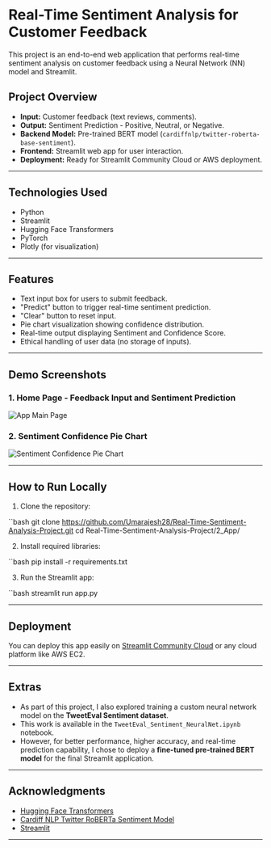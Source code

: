 # Real-Time Sentiment Analysis for Customer Feedback

This project is an end-to-end web application that performs real-time sentiment analysis on customer feedback using a Neural Network (NN) model and Streamlit.

## Project Overview

- **Input:** Customer feedback (text reviews, comments).
- **Output:** Sentiment Prediction - Positive, Neutral, or Negative.
- **Backend Model:** Pre-trained BERT model (`cardiffnlp/twitter-roberta-base-sentiment`).
- **Frontend:** Streamlit web app for user interaction.
- **Deployment:** Ready for Streamlit Community Cloud or AWS deployment.

---

## Technologies Used

- Python
- Streamlit
- Hugging Face Transformers
- PyTorch
- Plotly (for visualization)

---

## Features

- Text input box for users to submit feedback.
- "Predict" button to trigger real-time sentiment prediction.
- "Clear" button to reset input.
- Pie chart visualization showing confidence distribution.
- Real-time output displaying Sentiment and Confidence Score.
- Ethical handling of user data (no storage of inputs).

---

##  Demo Screenshots

### 1. Home Page - Feedback Input and Sentiment Prediction
![App Main Page](./2_App/app_main_page.png)

### 2. Sentiment Confidence Pie Chart
![Sentiment Confidence Pie Chart](./2_App/app_pie_chart.png)


---
##  How to Run Locally

1. Clone the repository:

``bash
   git clone https://github.com/Umarajesh28/Real-Time-Sentiment-Analysis-Project.git
   cd Real-Time-Sentiment-Analysis-Project/2_App/

2. Install required libraries:
   
``bash
   pip install -r requirements.txt

3. Run the Streamlit app:

``bash
   streamlit run app.py

---

##  Deployment

You can deploy this app easily on [Streamlit Community Cloud](https://streamlit.io/cloud) or any cloud platform like AWS EC2.

---

##  Extras

- As part of this project, I also explored training a custom neural network model on the **TweetEval Sentiment dataset**.
- This work is available in the `TweetEval_Sentiment_NeuralNet.ipynb` notebook.
- However, for better performance, higher accuracy, and real-time prediction capability, I chose to deploy a **fine-tuned pre-trained BERT model** for the final Streamlit application.

---

##  Acknowledgments

- [Hugging Face Transformers](https://huggingface.co/transformers/)
- [Cardiff NLP Twitter RoBERTa Sentiment Model](https://huggingface.co/cardiffnlp/twitter-roberta-base-sentiment)
- [Streamlit](https://streamlit.io/)

---


